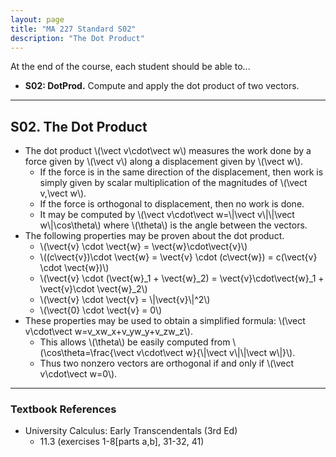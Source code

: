 ```yaml
---
layout: page
title: "MA 227 Standard S02"
description: "The Dot Product"
---
```


At the end of the course, each student should be able to...

- **S02: DotProd.**
  Compute and apply the dot product of two vectors.

---

## S02. The Dot Product

- The dot product \\(\vect v\cdot\vect w\\)
  measures the work done by a force
  given by \\(\vect v\\) along a displacement given by \\(\vect w\\).
    - If the force is in the same direction of the displacement, then work
      is simply given by scalar multiplication of the magnitudes of
      \\(\vect v,\vect w\\).
    - If the force is orthogonal to displacement, then no work is done.
    - It may be computed by
      \\(\vect v\cdot\vect w=\\|\vect v\\|\\|\vect w\\|\cos\theta\\) where
      \\(\theta\\) is the angle between the vectors.
- The following properties may be proven about the dot product.
    - \\(\vect{v} \cdot \vect{w} = \vect{w}\cdot\vect{v}\\)
    - \\((c\vect{v})\cdot \vect{w} = \vect{v} \cdot (c\vect{w}) = c(\vect{v} \cdot \vect{w})\\)
    - \\(\vect{v} \cdot (\vect{w}_1 + \vect{w}_2) = \vect{v}\cdot\vect{w}_1 + \vect{v}\cdot \vect{w}_2\\)
    - \\(\vect{v} \cdot \vect{v} = \\|\vect{v}\\|^2\\)
    - \\(\vect{0} \cdot \vect{v} = 0\\)
- These properties may be used to obtain a simplified formula:
  \\(\vect v\cdot\vect w=v_xw_x+v_yw_y+v_zw_z\\).
    - This allows \\(\theta\\) be easily computed from
      \\(\cos\theta=\frac{\vect v\cdot\vect w}{\\|\vect v\\|\\|\vect w\\|}\\).
    - Thus two nonzero vectors are orthogonal if and only if
      \\(\vect v\cdot\vect w=0\\).

---

### Textbook References

- University Calculus: Early Transcendentals (3rd Ed)
    - 11.3 (exercises 1-8[parts a,b], 31-32, 41)
